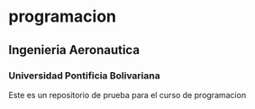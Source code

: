 # programacion 
## Ingenieria Aeronautica
### Universidad Pontificia Bolivariana

Este es un repositorio de prueba para el curso de programacion 